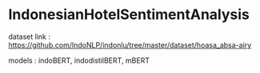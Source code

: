 # IndonesianHotelSentimentAnalysis

dataset link : https://github.com/IndoNLP/indonlu/tree/master/dataset/hoasa_absa-airy

models : indoBERT, indodistilBERT, mBERT
